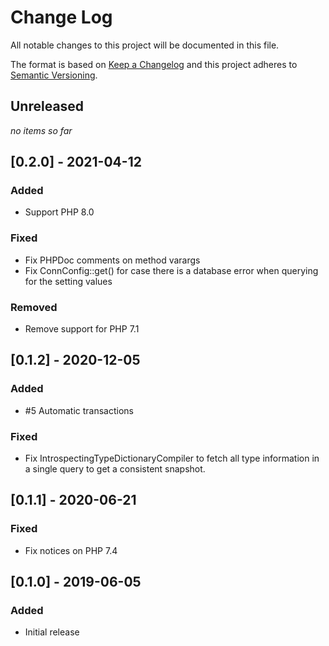 # Change Log
All notable changes to this project will be documented in this file.

The format is based on [Keep a Changelog](http://keepachangelog.com/)
and this project adheres to [Semantic Versioning](http://semver.org/).

## Unreleased
_no items so far_

## [0.2.0] - 2021-04-12
### Added
- Support PHP 8.0
### Fixed
- Fix PHPDoc comments on method varargs
- Fix ConnConfig::get() for case there is a database error when querying for the setting values
### Removed
- Remove support for PHP 7.1

## [0.1.2] - 2020-12-05
### Added
- #5 Automatic transactions
### Fixed
- Fix IntrospectingTypeDictionaryCompiler to fetch all type information in a single query to get a consistent snapshot.

## [0.1.1] - 2020-06-21
### Fixed
- Fix notices on PHP 7.4

## [0.1.0] - 2019-06-05
### Added
- Initial release
